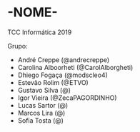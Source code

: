 # -NOME-
TCC Informática 2019 

Grupo:
- André Creppe (@andrecreppe)
- Carolina Alboorheti (@CarolAlborgheti)
- Dhiego Fogaça (@modscleo4)
- Estevão Rolim (@ETVO)
- Gustavo Silva (@)
- Igor Vieira (@ZecaPAGORDINHO)
- Lucas Sartor (@)
- Marcos Lira (@)
- Sofia Tosta (@)
